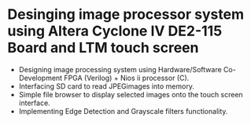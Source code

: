 # Desinging image processor system using Altera Cyclone IV DE2-115 Board and LTM touch screen
* Designing image processing system using Hardware/Software Co-Development FPGA (Verilog) + Nios ii processor (C).
* Interfacing SD card to read JPEGimages into memory.
* Simple file browser to display selected images onto the touch screen interface.
* Implementing Edge Detection and Grayscale filters functionality.

